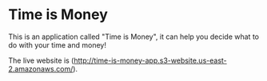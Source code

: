 # Time is Money
This is an application called "Time is Money", it can help you decide what to do with your time and money!

The live website is (http://time-is-money-app.s3-website.us-east-2.amazonaws.com/).
